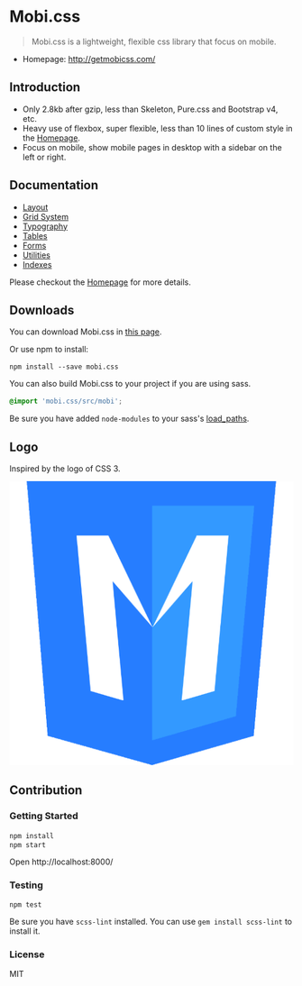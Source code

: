 # Mobi.css

> Mobi.css is a lightweight, flexible css library that focus on mobile.

- Homepage: http://getmobicss.com/

## Introduction

- Only 2.8kb after gzip, less than Skeleton, Pure.css and Bootstrap v4, etc.
- Heavy use of flexbox, super flexible, less than 10 lines of custom style in the [Homepage](http://getmobicss.com/).
- Focus on mobile, show mobile pages in desktop with a sidebar on the left or right.

## Documentation

- [Layout](http://getmobicss.com/#layout)
- [Grid System](http://getmobicss.com/#grid-system)
- [Typography](http://getmobicss.com/#typography)
- [Tables](http://getmobicss.com/#tables)
- [Forms](http://getmobicss.com/#forms)
- [Utilities](http://getmobicss.com/#utilities)
- [Indexes](http://getmobicss.com/#indexes)

Please checkout the [Homepage](http://getmobicss.com/) for more details.

## Downloads

You can download Mobi.css in [this page](https://github.com/xcatliu/mobi.css/releases).

Or use npm to install:

```shell
npm install --save mobi.css
```

You can also build Mobi.css to your project if you are using sass.

```scss
@import 'mobi.css/src/mobi';
```

Be sure you have added `node-modules` to your sass's [load_paths](http://stackoverflow.com/questions/6502313/sass-import-a-file-from-a-different-directory).

## Logo

Inspired by the logo of CSS 3.

![Mobi.css Logo](site/img/mobi-logo-512.png)

## Contribution

### Getting Started

```shell
npm install
npm start
```

Open http://localhost:8000/

### Testing

```shell
npm test
```

Be sure you have `scss-lint` installed. You can use `gem install scss-lint` to install it.

### License

MIT
